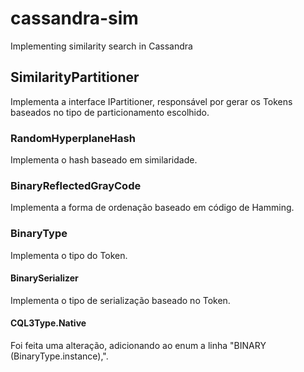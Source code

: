# cassandra-sim
Implementing similarity search in Cassandra

## SimilarityPartitioner
Implementa a interface IPartitioner, responsável por gerar os Tokens baseados no tipo de particionamento escolhido.

### RandomHyperplaneHash
Implementa o hash baseado em similaridade.

### BinaryReflectedGrayCode
Implementa a forma de ordenação baseado em código de Hamming.

### BinaryType
Implementa o tipo do Token.

#### BinarySerializer
Implementa o tipo de serialização baseado no Token.

#### CQL3Type.Native
Foi feita uma alteração, adicionando ao enum a linha "BINARY      (BinaryType.instance),".
